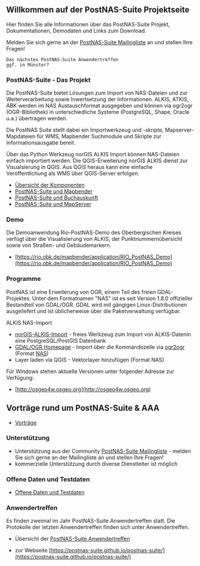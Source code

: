 ## Willkommen auf der PostNAS-Suite Projektseite

Hier finden Sie alle Informationen über das PostNAS-Suite Projekt, Dokumentationen, Demodaten und Links zum Download.

Melden Sie sich gerne an der [PostNAS-Suite Mailingliste](https://lists.osgeo.org/mailman/listinfo/nas) an und stellen Ihre Fragen!


```
Das nächstes PostNAS-Suite Anwendertreffen
ggf. in Münster?
```




### PostNAS-Suite - Das Projekt

Die PostNAS-Suite bietet Lösungen zum Import von NAS-Dateien und zur Weiterverarbeitung sowie Inwertsetzung der Informationen. ALKIS, ATKIS, ABK werden im NAS Austauschformat ausgegeben und können via ogr2ogr (​OGR-Bibliothek) in unterschiedliche Systeme (PostgreSQL, Shape, Oracle u.a.) übertragen werden.

Die PostNAS Suite stellt dabei ein Importwerkzeug und -skripte, Mapserver-Mapdateien für WMS, Mapbender Suchmodule und Skripte zur Informationsausgabe bereit.

Über das Python Werkzeug norGIS ALKIS Import können NAS-Dateien einfach importiert werden. Die QGIS-Erweiterung norGIS ALKIS dienst zur Visualsierung in QGIS. Aus QGIS heraus kann eine einfache Veröffentlichung als WMS über QGIS-Server erfolgen.

- [Übersicht der Komponenten](postnas-suite-komponenten.md)
- [PostNAS-Suite und Mapbender](postnas-suite-mapbender.md)
- [PostNAS-Suite und Buchauskunft](postnas-suite-buchauskunft.md)
- [PostNAS-Suite und MapServer](postnas-suite-mapserver.md)
 


### Demo

Die Demoanwendung Rio-PostNAS-Demo des Oberbergischen Kreises verfügt über die Visualisierung von ALKIS, der Punktnummernübersicht sowie von Straßen- und Gebäudemarkern.

- [https://rio.obk.de/mapbender/application/RIO_PostNAS_Demo](https://rio.obk.de/mapbender/application/RIO_PostNAS_Demo)


### Programme

PostNAS ist eine Erweiterung von OGR, einem Teil des freien GDAL-Projektes. Unter dem Formatnamen "NAS" ist es seit Version 1.8.0 offizieller Bestandteil von GDAL/OGR. GDAL wird mit gängigen Linux-Distributionen ausgeliefert und ist üblicherweise über die Paketverwaltung verfügbar.

ALKIS NAS-Import
- [​norGIS-ALKIS-Import](https://www.norbit.de/68/) - freies Werkzeug zum Import von ALKIS-Datenin eine PostgreSQL/PostGIS Datenbank
- [GDAL/OGR Homepage](https://gdal.org/) - Import über die Kommandozeile via [ogr2ogr](https://gdal.org/programs/ogr2ogr.html#ogr2ogr) (Format [NAS](https://gdal.org/drivers/vector/nas.html#vector-nas))
- Layer laden via QGIS - Vektorlayer hinzufügen (Format NAS)

Für Windows stehen aktuelle Versionen unter folgender Adresse zur Verfügung:

- ​[http://osgeo4w.osgeo.org](http://osgeo4w.osgeo.org)


## Vorträge rund um PostNAS-Suite & AAA

- [Vorträge](postnas-suite-vortraege.md)


### Unterstützung

- Unterstützung aus der Community ​[PostNAS-Suite Mailingliste](https://lists.osgeo.org/mailman/listinfo/nas) - melden Sie sich gerne an der Mailingliste an und stellen Ihre Fragen!
- kommerzielle Unterstützung durch diverse Dienstleiter ist möglich

### Offene Daten und Testdaten

- [Offene Daten und Testdaten](testdaten.md)


### Anwendertreffen

Es finden zweimal im Jahr PostNAS-Suite Anwendertreffen statt. Die Protokolle der letzten Anwendertreffen finden sich unter Anwendertreffen.

- Übersicht der [PostNAS-Suite Anwendertreffen](postnas-suite-anwendertreffen.md)
 
- zur Webseite [https://postnas-suite.github.io/postnas-suite/](https://postnas-suite.github.io/postnas-suite/)
